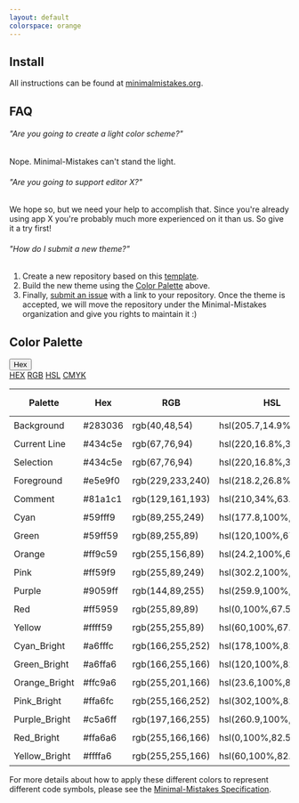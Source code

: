```yaml
---
layout: default
colorspace: orange
---
```


## Install

All instructions can be found at [minimalmistakes.org](https://minimalmistakes.org/).

## FAQ

###### "Are you going to create a light color scheme?"

Nope. Minimal-Mistakes can't stand the light.

###### "Are you going to support editor X?"

We hope so, but we need your help to accomplish that. Since you're already using app X you're probably much more experienced on it than us. So give it a try first!

###### "How do I submit a new theme?"

1. Create a new repository based on this [template](https://github.com/minimal-mistakes/template).
2. Build the new theme using the [Color Palette](#color-palette) above.
3. Finally, [submit an issue](https://github.com/minimal-mistakes/themes/issues/new) with a link to your repository. Once the theme is accepted, we will move the repository under the Minimal-Mistakes organization and give you rights to maintain it :)

## Color Palette

<div class="dropdown">
  <button onclick="selectPalette()" class="palette"><span id="selectedPalette">Hex</span> <span class="right"><i class="fa-solid fa-caret-down"></i></span></button>
  <div id="myPalette" class="dropdown-content">
    <a href="javascript:void(0);" onclick="selectHEX()" id="selectHEX">HEX</a>
    <a href="javascript:void(0);" onclick="selectRGB()" id="selectRGB">RGB</a>
    <a href="javascript:void(0);" onclick="selectHSL()" id="selectHSL">HSL</a>
    <a href="javascript:void(0);" onclick="selectCMYK()" id="selectCMYK">CMYK</a>
  </div>
</div>

<table class="contribute">
  <thead>
    <tr>
      <th>Palette</th>
      <th id="hex" class="hex">Hex</th>
      <th id="rgb" class="rgb hide">RGB</th>
      <th id="hsl" class="hsl hide">HSL</th>
      <th id="cmyk" class="cmyk hide">CMYK</th>
      <th>Color Picker</th>
    </tr>
  </thead>
  <tbody>
    <tr>
      <td>Background</td>
      <td id="hex" class="hex">#283036</td>
      <td id="rgb" class="rgb hide">rgb(40,48,54)</td>
      <td id="hsl" class="hsl hide">hsl(205.7,14.9%,18.4%)</td>
      <td id="cmyk" class="cmyk hide">cmyk(26,11,0,79)</td>
      <td><input type="color" disabled value="#283036"></td>
    </tr>
    <tr>
      <td>Current Line</td>
      <td id="hex" class="hex">#434c5e</td>
      <td id="rgb" class="rgb hide">rgb(67,76,94)</td>
      <td id="hsl" class="hsl hide">hsl(220,16.8%,31.6%)</td>
      <td id="cmyk" class="cmyk hide">cmyk(29,19,0,63)</td>
      <td><input type="color" disabled value="#434c5e"></td>
    </tr>
    <tr>
      <td>Selection</td>
      <td id="hex" class="hex">#434c5e</td>
      <td id="rgb" class="rgb hide">rgb(67,76,94)</td>
      <td id="hsl" class="hsl hide">hsl(220,16.8%,31.6%)</td>
      <td id="cmyk" class="cmyk hide">cmyk(29,19,0,63)</td>
      <td><input type="color" disabled value="#434c5e"></td>
    </tr>
    <tr>
      <td>Foreground</td>
      <td id="hex" class="hex">#e5e9f0</td>
      <td id="rgb" class="rgb hide">rgb(229,233,240)</td>
      <td id="hsl" class="hsl hide">hsl(218.2,26.8%,92%)</td>
      <td id="cmyk" class="cmyk hide">cmyk(5,3,0,6)</td>
      <td><input type="color" disabled value="#e5e9f0"></td>
    </tr>
    <tr>
      <td>Comment</td>
      <td id="hex" class="hex">#81a1c1</td>
      <td id="rgb" class="rgb hide">rgb(129,161,193)</td>
      <td id="hsl" class="hsl hide">hsl(210,34%,63.1%)</td>
      <td id="cmyk" class="cmyk hide">cmyk(33,17,0,24)</td>
      <td><input type="color" disabled value="#81a1c1"></td>
    </tr>
    <tr>
      <td>Cyan</td>
      <td id="hex" class="hex">#59fff9</td>
      <td id="rgb" class="rgb hide">rgb(89,255,249)</td>
      <td id="hsl" class="hsl hide">hsl(177.8,100%,67.5%)</td>
      <td id="cmyk" class="cmyk hide">cmyk(65,0,2,0)</td>
      <td><input type="color" disabled value="#59fff9"></td>
    </tr>
    <tr>
      <td>Green</td>
      <td id="hex" class="hex">#59ff59</td>
      <td id="rgb" class="rgb hide">rgb(89,255,89)</td>
      <td id="hsl" class="hsl hide">hsl(120,100%,67.5%)</td>
      <td id="cmyk" class="cmyk hide">cmyk(65,0,65,0)</td>
      <td><input type="color" disabled value="#59ff59"></td>
    </tr>
    <tr>
      <td>Orange</td>
      <td id="hex" class="hex">#ff9c59</td>
      <td id="rgb" class="rgb hide">rgb(255,156,89)</td>
      <td id="hsl" class="hsl hide">hsl(24.2,100%,67.5%)</td>
      <td id="cmyk" class="cmyk hide">cmyk(0,39,65,0)</td>
      <td><input type="color" disabled value="#ff9c59"></td>
    </tr>
    <tr>
      <td>Pink</td>
      <td id="hex" class="hex">#ff59f9</td>
      <td id="rgb" class="rgb hide">rgb(255,89,249)</td>
      <td id="hsl" class="hsl hide">hsl(302.2,100%,67.5%)</td>
      <td id="cmyk" class="cmyk hide">cmyk(0,65,2,0)</td>
      <td><input type="color" disabled value="#ff59f9"></td>
    </tr>
    <tr>
      <td>Purple</td>
      <td id="hex" class="hex">#9059ff</td>
      <td id="rgb" class="rgb hide">rgb(144,89,255)</td>
      <td id="hsl" class="hsl hide">hsl(259.9,100%,67.5%)</td>
      <td id="cmyk" class="cmyk hide">cmyk(44,65,0,0)</td>
      <td><input type="color" disabled value="#9059ff"></td>
    </tr>
    <tr>
      <td>Red</td>
      <td id="hex" class="hex">#ff5959</td>
      <td id="rgb" class="rgb hide">rgb(255,89,89)</td>
      <td id="hsl" class="hsl hide">hsl(0,100%,67.5%)</td>
      <td id="cmyk" class="cmyk hide">cmyk(0,65,65,0)</td>
      <td><input type="color" disabled value="#ff5959"></td>
    </tr>
    <tr>
      <td>Yellow</td>
      <td id="hex" class="hex">#ffff59</td>
      <td id="rgb" class="rgb hide">rgb(255,255,89)</td>
      <td id="hsl" class="hsl hide">hsl(60,100%,67.5%)</td>
      <td id="cmyk" class="cmyk hide">cmyk(0,0,65,0)</td>
      <td><input type="color" disabled value="#ffff59"></td>
    </tr>
    <tr>
      <td>Cyan_Bright</td>
      <td id="hex" class="hex">#a6fffc</td>
      <td id="rgb" class="rgb hide">rgb(166,255,252)</td>
      <td id="hsl" class="hsl hide">hsl(178,100%,82.5%)</td>
      <td id="cmyk" class="cmyk hide">cmyk(35,0,1,0)</td>
      <td><input type="color" disabled value="#a6fffc"></td>
    </tr>
    <tr>
      <td>Green_Bright</td>
      <td id="hex" class="hex">#a6ffa6</td>
      <td id="rgb" class="rgb hide">rgb(166,255,166)</td>
      <td id="hsl" class="hsl hide">hsl(120,100%,82.5%)</td>
      <td id="cmyk" class="cmyk hide">cmyk(35,0,35,0)</td>
      <td><input type="color" disabled value="#a6ffa6"></td>
    </tr>
    <tr>
      <td>Orange_Bright</td>
      <td id="hex" class="hex">#ffc9a6</td>
      <td id="rgb" class="rgb hide">rgb(255,201,166)</td>
      <td id="hsl" class="hsl hide">hsl(23.6,100%,82.5%)</td>
      <td id="cmyk" class="cmyk hide">cmyk(0,21,35,0)</td>
      <td><input type="color" disabled value="#ffc9a6"></td>
    </tr>
    <tr>
      <td>Pink_Bright</td>
      <td id="hex" class="hex">#ffa6fc</td>
      <td id="rgb" class="rgb hide">rgb(255,166,252)</td>
      <td id="hsl" class="hsl hide">hsl(302,100%,82.5%)</td>
      <td id="cmyk" class="cmyk hide">cmyk(0,35,1,0)</td>
      <td><input type="color" disabled value="#ffa6fc"></td>
    </tr>
    <tr>
      <td>Purple_Bright</td>
      <td id="hex" class="hex">#c5a6ff</td>
      <td id="rgb" class="rgb hide">rgb(197,166,255)</td>
      <td id="hsl" class="hsl hide">hsl(260.9,100%,82.5%)</td>
      <td id="cmyk" class="cmyk hide">cmyk(23,35,0,0)</td>
      <td><input type="color" disabled value="#c5a6ff"></td>
    </tr>
    <tr>
      <td>Red_Bright</td>
      <td id="hex" class="hex">#ffa6a6</td>
      <td id="rgb" class="rgb hide">rgb(255,166,166)</td>
      <td id="hsl" class="hsl hide">hsl(0,100%,82.5%)</td>
      <td id="cmyk" class="cmyk hide">cmyk(0,35,35,0)</td>
      <td><input type="color" disabled value="#ffa6a6"></td>
    </tr>
    <tr>
      <td>Yellow_Bright</td>
      <td id="hex" class="hex">#ffffa6</td>
      <td id="rgb" class="rgb hide">rgb(255,255,166)</td>
      <td id="hsl" class="hsl hide">hsl(60,100%,82.5%)</td>
      <td id="cmyk" class="cmyk hide">cmyk(0,0,35,0)</td>
      <td><input type="color" disabled value="#ffffa6"></td>
    </tr>
  </tbody>
</table>

For more details about how to apply these different colors to represent different code symbols, please see the [Minimal-Mistakes Specification](https://minimalmistakes.org/specs).
